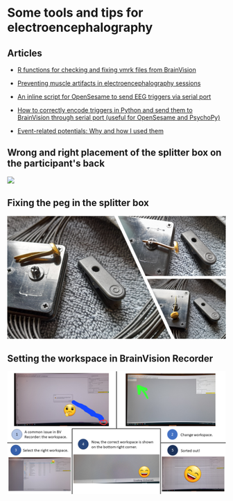 # Some tools and tips for electroencephalography

## Articles

- [R functions for checking and fixing vmrk files from BrainVision](https://pablobernabeu.github.io/2024/r-functions-for-checking-and-fixing-vmrk-files-from-brainvision/)

- [Preventing muscle artifacts in electroencephalography sessions](https://pablobernabeu.github.io/2024/preventing-muscle-artifacts-in-electroencephalography-sessions/)

- [An inline script for OpenSesame to send EEG triggers via serial port](https://pablobernabeu.github.io/2023/an-inline-script-for-opensesame-to-send-eeg-triggers-via-serial-port/)
  
- [How to correctly encode triggers in Python and send them to BrainVision through serial port (useful for OpenSesame and PsychoPy)](https://stackoverflow.com/questions/76829060/how-to-correctly-encode-triggers-in-python-and-send-them-to-brainvision-through)

- [Event-related potentials: Why and how I used them](https://pablobernabeu.github.io/2020/event-related-potentials-why-and-how-i-used-them/)

## Wrong and right placement of the splitter box on the participant's back

![](https://github.com/pablobernabeu/EEG-tools-and-tips/blob/main/position%20of%20cables.png)

## Fixing the peg in the splitter box

![](https://github.com/pablobernabeu/EEG-tools-and-tips/blob/main/splitter%20peg.png)

## Setting the workspace in BrainVision Recorder

![](https://github.com/pablobernabeu/EEG-tools-and-tips/blob/main/Workspace%20issue%20in%20BrainVision%20Recorder.png)
